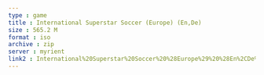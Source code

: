 ```yaml
---
type : game
title : International Superstar Soccer (Europe) (En,De)
size : 565.2 M
format : iso
archive : zip
server : myrient
link2 : International%20Superstar%20Soccer%20%28Europe%29%20%28En%2CDe%29
---
```

